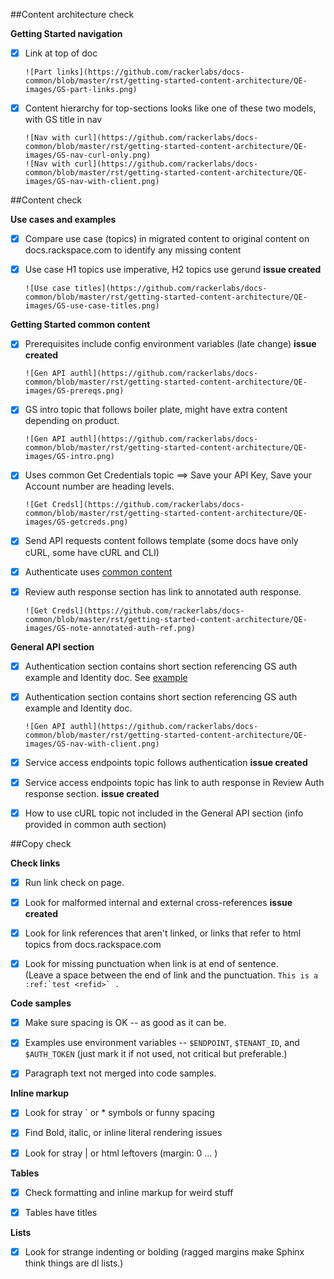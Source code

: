##Content architecture check

**Getting Started navigation**

- [x] Link at top of doc

      ![Part links](https://github.com/rackerlabs/docs-common/blob/master/rst/getting-started-content-architecture/QE-images/GS-part-links.png)

- [x] Content hierarchy for top-sections looks like one of these two models, with GS title in nav

      ![Nav with curl](https://github.com/rackerlabs/docs-common/blob/master/rst/getting-started-content-architecture/QE-images/GS-nav-curl-only.png)
      ![Nav with curl](https://github.com/rackerlabs/docs-common/blob/master/rst/getting-started-content-architecture/QE-images/GS-nav-with-client.png)

##Content check

**Use cases and examples**

- [x] Compare use case (topics) in migrated content to original content on docs.rackspace.com to identify any missing content

- [x] Use case H1 topics use imperative, H2 topics use gerund **issue created**

      ![Use case titles](https://github.com/rackerlabs/docs-common/blob/master/rst/getting-started-content-architecture/QE-images/GS-use-case-titles.png)


**Getting Started common content**

- [x]  Prerequisites include config environment variables (late change) **issue created**

       ![Gen API authl](https://github.com/rackerlabs/docs-common/blob/master/rst/getting-started-content-architecture/QE-images/GS-prereqs.png)


- [x]  GS intro topic that follows boiler plate, might have extra content depending on product.

       ![Gen API authl](https://github.com/rackerlabs/docs-common/blob/master/rst/getting-started-content-architecture/QE-images/GS-intro.png)


- [x]  Uses common Get Credentials topic ==> Save your API Key, Save your Account number are heading levels.

       ![Get Credsl](https://github.com/rackerlabs/docs-common/blob/master/rst/getting-started-content-architecture/QE-images/GS-getcreds.png)


- [x]  Send API requests content follows template (some docs have only cURL, some have cURL and CLI)


- [x]  Authenticate uses [common content](https://developer.rackspace.com/docs/cloud-big-data/v2/developer-guide/#document-getting-started/authenticate)


- [x]  Review auth response section has link to annotated auth response.

       ![Get Credsl](https://github.com/rackerlabs/docs-common/blob/master/rst/getting-started-content-architecture/QE-images/GS-note-annotated-auth-ref.png)


**General API section**

- [x] Authentication section contains short section referencing GS auth example and Identity doc.
      See [example](https://developer.rackspace.com/docs/cloud-big-data/v2/developer-guide/#document-general-api-info/authentication-gen-api)

- [x] Authentication section contains short section referencing GS auth example and Identity doc.

      ![Gen API authl](https://github.com/rackerlabs/docs-common/blob/master/rst/getting-started-content-architecture/QE-images/GS-nav-with-client.png)

- [x] Service access endpoints topic follows authentication **issue created**

- [x] Service access endpoints topic has link to auth response in Review Auth response section. **issue created**

- [x] How to use cURL topic not included in the General API section (info provided in common auth section)


##Copy check

**Check links**

- [x] Run link check on page.

- [x] Look for malformed internal and external cross-references **issue created**

- [x] Look for link references that aren't linked, or links that refer to html topics from docs.rackspace.com

- [x] Look for missing punctuation when link is at end of sentence.  
          (Leave a space between the end of link and the punctuation. ```This is a :ref:`test <refid>` .```

**Code samples**

- [x] Make sure spacing is OK -- as good as it can be.

- [x] Examples use environment variables -- ``$ENDPOINT``, ``$TENANT_ID``, and ``$AUTH_TOKEN``  (just mark it if not used, not critical but preferable.)

- [x] Paragraph text not merged into code samples.

**Inline markup**

- [x] Look for stray ` or * symbols or funny spacing

- [x] Find Bold, italic, or inline literal rendering issues

- [x] Look for stray | or html leftovers  (margin: 0 ... )

**Tables**

- [x] Check formatting and inline markup for weird stuff

- [x] Tables have titles

**Lists**

- [x] Look for strange indenting or bolding (ragged margins make Sphinx think things are dl lists.)
